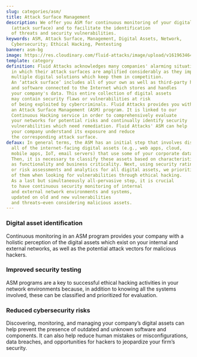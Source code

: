 ```yaml
---
slug: categories/asm/
title: Attack Surface Management
description: We offer you ASM for continuous monitoring of your digital assets
  (attack surface) and to facilitate the identification
  of threats and security vulnerabilities.
keywords: ASM, Attack Surface, Management, Digital Assets, Network,
  Cybersecurity; Ethical Hacking, Pentesting
banner: asm-bg
image: https://res.cloudinary.com/fluid-attacks/image/upload/v1619634644/airs/categories/cover-asm_zcl9ge.webp
template: category
definition: Fluid Attacks acknowledges many companies' alarming situation today
  in which their attack surfaces are amplified considerably as they implement
  multiple digital solutions which keep them in competition.
  An ‘attack surface’ includes all of your own as well as third-party hardware
  and software connected to the Internet which stores and handles
  your company's data. This entire collection of digital assets
  may contain security flaws or vulnerabilities at risk
  of being exploited by cybercriminals. Fluid Attacks provides you with
  an Attack Surface Management (ASM) program. It is linked to our
  Continuous Hacking service in order to comprehensively evaluate
  your networks for potential risks and continually identify security
  vulnerabilities which need remediation. Fluid Attacks' ASM can help
  your company understand its exposure and reduce
  the corresponding attack surface.
defaux: In general terms, the ASM has an initial step that involves discovering
  all of the internet-facing digital assets (e.g., web apps, cloud,
  mobile apps, IoT, email servers) that use some of your corporate data.
  Then, it is necessary to classify these assets based on characteristics such
  as functionality and business criticality. Next, using security ratings
  or risk assessments and analytics for all digital assets, we prioritize some
  of them when looking for vulnerabilities through ethical hacking.
  As a last but simultaneously all-pervasive step, it is crucial
  to have continuous security monitoring of internal
  and external network environments and systems,
  updated on old and new vulnerabilities
  and threats—even considering malicious assets.
---
```


<div class="sect2">

### Digital asset identification

Continuous monitoring in an ASM program provides your company with a
holistic perception of the digital assets which exist on your internal
and external networks, as well as the potential attack vectors for
malicious hackers.

</div>

<div class="sect2">

### Improved security testing

ASM programs are a key to successful ethical hacking activities in your
network environments because, in addition to knowing all the systems
involved, these can be classified and prioritized for evaluation.

</div>

<div class="sect2">

### Reduced cybersecurity risks

Discovering, monitoring, and managing your company’s digital assets can
help prevent the presence of outdated and unknown software and
components. It can also help reduce human mistakes or misconfigurations,
data breaches, and opportunities for hackers to jeopardize your firm’s
security.

</div>

<div class="sect2 db-l dn">

</div>

<div class="sect2 db-l dn">

</div>

 
